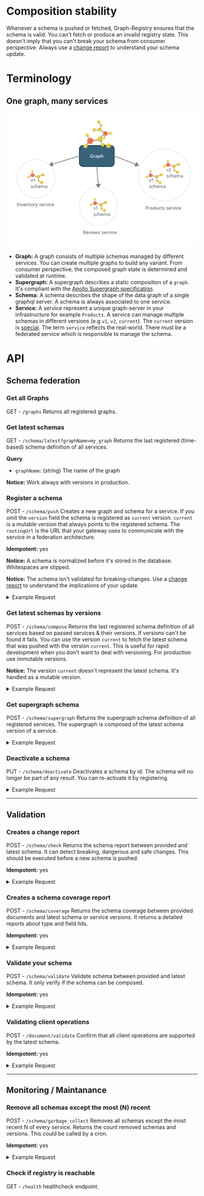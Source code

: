 # Composition stability

Whenever a schema is pushed or fetched, Graph-Registry ensures that the schema is valid. You can't fetch or produce an invalid registry state. This doesn't imply that you can't break your schema from consumer perspective. Always use a [change report](#creates-a-change-report) to understand your schema update.

# Terminology

## One graph, many services

<div align="center">
  <img src="terminology.png" alt="graphql-registry" width="600" />
</div>

- **Graph:** A graph consists of multiple schemas managed by different services. You can create multiple graphs to build any variant. From consumer perspective, the composed graph state is determined and validated at runtime.
- **Supergraph:** A supergraph describes a static composition of a `graph`. It's compliant with the [Apollo Supergraph specification](https://specs.apollo.dev/join/v0.1/).
- **Schema:** A schema describes the shape of the data graph of a single graphql server. A schema is always associated to one service.
- **Service:** A service represent a unique graph-server in your infrastructure for example `Products`. A service can manage multiple schemas in different versions (e.g `v1`, `v2`, `current`). The `current` version is [special](#register-a-schema). The term `service` reflects the real-world. There must be a federated service which is responsible to manage the schema.

# API

## Schema federation

### Get all Graphs

GET - `/graphs` Returns all registered graphs.

### Get latest schemas

GET - `/schema/latest?graphName=my_graph` Returns the last registered (time-based) schema definition of all services.

**Query**

- `graphName`: (string) The name of the graph

**Notice:** Work always with versions in production.

### Register a schema

POST - `/schema/push` Creates a new graph and schema for a service. If you omit the `version` field the schema is registered as `current` version. `current` is a mutable version that always points to the registered schema. The `routingUrl` is the URL that your gateway uses to communicate with the service in a federation architecture.

**Idempotent:** yes

**Notice:** A schema is normalized before it's stored in the database. Whitespaces are stipped.

**Notice:** The schema isn't validated for breaking-changes. Use a [change report](#creates-a-change-report) to understand the implications of your update.

<details>
<summary>Example Request</summary>
<p>

```jsonc
{
  "typeDefs": "type Query { hello: String }",
  "graphName": "my_graph",
  "serviceName": "foo",
  "version": "1", // optional, uses "current" by default
  "routingUrl": "http://products-graphql.svc.cluster.local:4001/graphql"
}
```

</p>
</details>

### Get latest schemas by versions

POST - `/schema/compose` Returns the last registered schema definition of all services based on passed services & their versions. If versions can't be found it fails. You can use the version `current` to fetch the latest schema that was pushed with the version `current`. This is useful for rapid development when you don't want to deal with versioning. For production use immutable versions.

**Notice:** The version `current` doesn't represent the latest schema. It's handled as a mutable version.

<details>
<summary>Example Request</summary>
<p>

```jsonc
{
  "graphName": "my_graph",
  "services": [{ "name": "foo", "version": "1" }]
}
```

</p>
</details>

### Get supergraph schema

POST - `/schema/supergraph` Returns the supergraph schema definition of all registered services. The supergraph is composed of the latest schema version of a service.

<details>
<summary>Example Request</summary>
<p>

```jsonc
{
  "graphName": "my_graph"
}
```

</p>
</details>

### Deactivate a schema

PUT - `/schema/deactivate` Deactivates a schema by id. The schema will no longer be part of any result. You can re-activate it by registering.

<details>
<summary>Example Request</summary>
<p>

```jsonc
{
  "schemaId": "916348424"
}
```

</p>
</details>

---

## Validation

### Creates a change report

POST - `/schema/check` Returns the schema report between provided and latest schema. It can detect breaking, dangerous and safe changes. This should be executed before a new schema is pushed.

**Idempotent:** yes

<details>
<summary>Example Request</summary>
<p>

```json
{
  "graphName": "my_graph",
  "typeDefs": "type Query { hello: String }",
  "serviceName": "foo"
}
```

</p>
</details>

### Creates a schema coverage report

POST - `/schema/coverage` Returns the schema coverage between provided documents and latest schema or service versions. It returns a detailed reports about type and field hits.

**Idempotent:** yes

<details>
<summary>Example Request</summary>
<p>

```json
{
  "graphName": "my_graph",
  "documents": [{ "name": "foo.graphql", "source": "query { hello }" }],
  "services": [{ "name": "foo", "version": "1" }] // optional
}
```

</p>
</details>

### Validate your schema

POST - `/schema/validate` Validate schema between provided and latest schema. It only verify if the schema can be composed.

**Idempotent:** yes

<details>
<summary>Example Request</summary>
<p>

```json
{
  "graphName": "my_graph",
  "typeDefs": "type Query { hello: String }",
  "serviceName": "foo"
}
```

</p>
</details>

### Validating client operations

POST - `/document/validate` Confirm that all client operations are supported by the latest schema.

**Idempotent:** yes

<details>
<summary>Example Request</summary>
<p>

```json
{
  "graphName": "my_graph",
  "documents": ["query { hello }"]
}
```

</p>
</details>

---

## Monitoring / Maintanance

### Remove all schemas except the most (N) recent

POST - `/schema/garbage_collect` Removes all schemas except the most recent N of every service. Returns the count removed schemas and versions. This could be called by a cron.

**Idempotent:** yes

<details>
<summary>Example Request</summary>
<p>

```jsonc
{
  "num_schemas_keep": 10 // minimum is 10
}
```

</p>
</details>

### Check if registry is reachable

GET - `/health` healthcheck endpoint.
